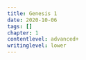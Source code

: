 ```yaml
---
title: Genesis 1
date: 2020-10-06
tags: []
chapter: 1
contentlevel: advanced+
writinglevel: lower
---
```


